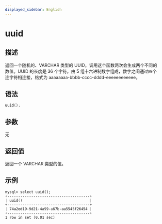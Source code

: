 ```yaml
---
displayed_sidebar: English
---
```


# uuid

## 描述

返回一个随机的、VARCHAR 类型的 UUID。调用这个函数两次会生成两个不同的数值。UUID 的长度是 36 个字符，由 5 组十六进制数字组成，数字之间通过四个连字符相连接，格式为 aaaaaaaa-bbbb-cccc-dddd-eeeeeeeeeeee。

## 语法

```Haskell
uuid();
```

## 参数

无

## 返回值

返回一个 VARCHAR 类型的值。

## 示例

```Plain
mysql> select uuid();
+--------------------------------------+
| uuid()                               |
+--------------------------------------+
| 74a2ed19-9d21-4a99-a67b-aa5545f26454 |
+--------------------------------------+
1 row in set (0.01 sec)
```
